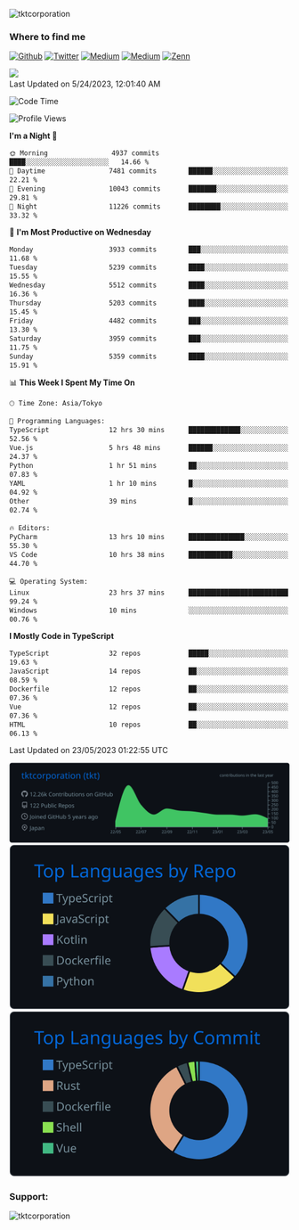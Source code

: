 <p align="left"> <img src="https://komarev.com/ghpvc/?username=tktcorporation&label=Profile%20views&color=0e75b6&style=flat" alt="tktcorporation" /> </p>

<h3>Where to find me</h3>
<p>
<a href="https://github.com/tktcorporation" target="_blank"><img alt="Github" src="https://img.shields.io/badge/GitHub-%2312100E.svg?&style=for-the-badge&logo=Github&logoColor=white" /></a>
<a href="https://twitter.com/tktcorporation" target="_blank"><img alt="Twitter" src="https://img.shields.io/badge/twitter-%231DA1F2.svg?&style=for-the-badge&logo=twitter&logoColor=white" /></a>
<a href="https://www.linkedin.com/in/tktcorporation" target="_blank"><img alt="Medium" src="https://img.shields.io/badge/linkdin-0a66c2.svg?&style=for-the-badge&logo=linkedin&logoColor=white" /></a>
<a href="https://qiita.com/tktcorporation" target="_blank"><img alt="Medium" src="https://img.shields.io/badge/qiita-55C500.svg?&style=for-the-badge&logo=qiita&logoColor=white" /></a>
<a href="https://zenn.dev/tktcorporation" target="_blank"><img alt="Zenn" src="https://img.shields.io/badge/Zenn-3EA8FF.svg?&style=for-the-badge&logo=Zenn&logoColor=white" /></a>
</p>

<!--START_SECTION:lapras-card-->
<a href="https://lapras.com/public/tktcorporation" target="_blank" rel="noopener noreferrer"><img src="https://lapras-card-generator.vercel.app/api/svg?e=3.89&b=3.48&i=3.58&b1=%23232323&b2=%236d6d6d&i1=%23212121&i2=%23818181&l=en" width="300" ></a>  
Last Updated on 5/24/2023, 12:01:40 AM
<!--END_SECTION:lapras-card-->
  
<!--START_SECTION:waka-->
![Code Time](http://img.shields.io/badge/Code%20Time-980%20hrs%2058%20mins-blue)

![Profile Views](http://img.shields.io/badge/Profile%20Views-0-blue)

**I'm a Night 🦉** 

```text
🌞 Morning                4937 commits        ████░░░░░░░░░░░░░░░░░░░░░   14.66 % 
🌆 Daytime                7481 commits        ██████░░░░░░░░░░░░░░░░░░░   22.21 % 
🌃 Evening                10043 commits       ███████░░░░░░░░░░░░░░░░░░   29.81 % 
🌙 Night                  11226 commits       ████████░░░░░░░░░░░░░░░░░   33.32 % 
```
📅 **I'm Most Productive on Wednesday** 

```text
Monday                   3933 commits        ███░░░░░░░░░░░░░░░░░░░░░░   11.68 % 
Tuesday                  5239 commits        ████░░░░░░░░░░░░░░░░░░░░░   15.55 % 
Wednesday                5512 commits        ████░░░░░░░░░░░░░░░░░░░░░   16.36 % 
Thursday                 5203 commits        ████░░░░░░░░░░░░░░░░░░░░░   15.45 % 
Friday                   4482 commits        ███░░░░░░░░░░░░░░░░░░░░░░   13.30 % 
Saturday                 3959 commits        ███░░░░░░░░░░░░░░░░░░░░░░   11.75 % 
Sunday                   5359 commits        ████░░░░░░░░░░░░░░░░░░░░░   15.91 % 
```


📊 **This Week I Spent My Time On** 

```text
🕑︎ Time Zone: Asia/Tokyo

💬 Programming Languages: 
TypeScript               12 hrs 30 mins      █████████████░░░░░░░░░░░░   52.56 % 
Vue.js                   5 hrs 48 mins       ██████░░░░░░░░░░░░░░░░░░░   24.37 % 
Python                   1 hr 51 mins        ██░░░░░░░░░░░░░░░░░░░░░░░   07.83 % 
YAML                     1 hr 10 mins        █░░░░░░░░░░░░░░░░░░░░░░░░   04.92 % 
Other                    39 mins             █░░░░░░░░░░░░░░░░░░░░░░░░   02.74 % 

🔥 Editors: 
PyCharm                  13 hrs 10 mins      ██████████████░░░░░░░░░░░   55.30 % 
VS Code                  10 hrs 38 mins      ███████████░░░░░░░░░░░░░░   44.70 % 

💻 Operating System: 
Linux                    23 hrs 37 mins      █████████████████████████   99.24 % 
Windows                  10 mins             ░░░░░░░░░░░░░░░░░░░░░░░░░   00.76 % 
```

**I Mostly Code in TypeScript** 

```text
TypeScript               32 repos            █████░░░░░░░░░░░░░░░░░░░░   19.63 % 
JavaScript               14 repos            ██░░░░░░░░░░░░░░░░░░░░░░░   08.59 % 
Dockerfile               12 repos            ██░░░░░░░░░░░░░░░░░░░░░░░   07.36 % 
Vue                      12 repos            ██░░░░░░░░░░░░░░░░░░░░░░░   07.36 % 
HTML                     10 repos            ██░░░░░░░░░░░░░░░░░░░░░░░   06.13 % 
```




 Last Updated on 23/05/2023 01:22:55 UTC
<!--END_SECTION:waka-->

[![](https://raw.githubusercontent.com/tktcorporation/tktcorporation/master/profile-summary-card-output/github_dark/0-profile-details.svg)](https://github.com/vn7n24fzkq/github-profile-summary-cards)
[![](https://raw.githubusercontent.com/tktcorporation/tktcorporation/master/profile-summary-card-output/github_dark/1-repos-per-language.svg)](https://github.com/vn7n24fzkq/github-profile-summary-cards) [![](https://raw.githubusercontent.com/tktcorporation/tktcorporation/master/profile-summary-card-output/github_dark/2-most-commit-language.svg)](https://github.com/vn7n24fzkq/github-profile-summary-cards)

<h3 align="left">Support:</h3>
<p><a href="https://www.buymeacoffee.com/tktcorporation"> <img align="left" src="https://cdn.buymeacoffee.com/buttons/v2/default-yellow.png" height="50" width="210" alt="tktcorporation" /></a></p><br><br>
